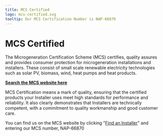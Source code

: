 ```yaml
---
title: MCS Certified
logo: mcs-certified.svg
tooltip: Our MCS Certification Number is NAP-66870
---
```


# MCS Certified
The Microgeneration Certification Scheme (MCS) certifies, quality assures and provides consumer protection for microgeneration installations and installers. These consist of small scale renewable electricity technologies such as solar PV, biomass, wind, heat pumps and heat products.

[**Search the MCS website here**](https://mcscertified.com/find-an-installer/)

MCS Certification means a mark of quality, ensuring that the certified products your Installer uses meet high standards for performance and reliability. It also clearly demonstrates that Installers are technically competent, with a commitment to quality workmanship and good customer care.

You can find us on the MCS website by clicking "[Find an Installer](https://mcscertified.com/find-an-installer/)" and entering our MCS number, NAP-66870

